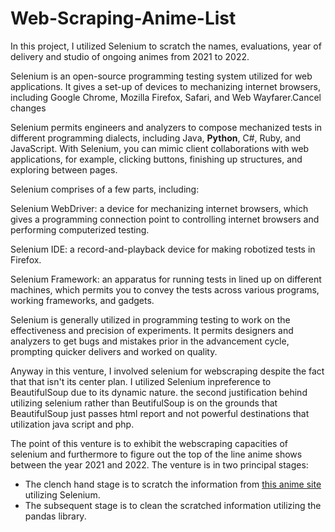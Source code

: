 # Web-Scraping-Anime-List
In this project, I utilized Selenium to scratch the names, evaluations, year of delivery and studio of ongoing animes from 2021 to 2022.

Selenium is an open-source programming testing system utilized for web applications. It gives a set-up of devices to mechanizing internet browsers, including Google Chrome, Mozilla Firefox, Safari, and Web Wayfarer.Cancel changes

Selenium permits engineers and analyzers to compose mechanized tests in different programming dialects, including Java, **Python**, C#, Ruby, and JavaScript. With Selenium, you can mimic client collaborations with web applications, for example, clicking buttons, finishing up structures, and exploring between pages.

Selenium comprises of a few parts, including:

Selenium WebDriver: a device for mechanizing internet browsers, which gives a programming connection point to controlling internet browsers and performing computerized testing.

Selenium IDE: a record-and-playback device for making robotized tests in Firefox.

Selenium Framework: an apparatus for running tests in lined up on different machines, which permits you to convey the tests across various programs, working frameworks, and gadgets.

Selenium is generally utilized in programming testing to work on the effectiveness and precision of experiments. It permits designers and analyzers to get bugs and mistakes prior in the advancement cycle, prompting quicker delivers and worked on quality.

Anyway in this venture, I involved selenium for webscraping despite the fact that that isn't its center plan. I utilized Selenium inpreference to BeautifulSoup due to its dynamic nature. the second justification behind utilizing selenium rather than BeutifulSoup is on the grounds that BeautifulSoup just passes html report and not powerful destinations that utilization java script and php.

The point of this venture is to exhibit the webscraping capacities of selenium and furthermore to figure out the top of the line anime shows between the year 2021 and 2022.
The venture is in two principal stages:
+ The clench hand stage is to scratch the information from <a href = "https://chia-anime.su/anime/list-mode/"> this anime site </a> utilizing Selenium.
+ The subsequent stage is to clean the scratched information utilizing the pandas library.
